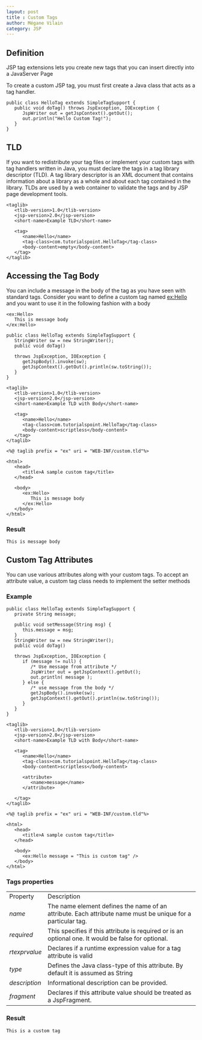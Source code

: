 ```yaml
---
layout: post
title : Custom Tags
author: Mégane Vilain
category: JSP
---
```


## Definition

JSP tag extensions lets you create new tags that you can insert directly into a JavaServer Page

To create a custom JSP tag, you must first create a Java class that acts as a tag handler.

```
public class HelloTag extends SimpleTagSupport {
   public void doTag() throws JspException, IOException {
      JspWriter out = getJspContext().getOut();
      out.println("Hello Custom Tag!");
   }
}
```

## TLD

If you want to redistribute your tag files or implement your custom tags with tag handlers written in Java, you must declare the tags in a tag library descriptor (TLD). A tag library descriptor is an XML document that contains information about a library as a whole and about each tag contained in the library. TLDs are used by a web container to validate the tags and by JSP page development tools.

```
<taglib>
   <tlib-version>1.0</tlib-version>
   <jsp-version>2.0</jsp-version>
   <short-name>Example TLD</short-name>
   
   <tag>
      <name>Hello</name>
      <tag-class>com.tutorialspoint.HelloTag</tag-class>
      <body-content>empty</body-content>
   </tag>
</taglib>
```

## Accessing the Tag Body

You can include a message in the body of the tag as you have seen with standard tags. Consider you want to define a custom tag named <ex:Hello> and you want to use it in the following fashion with a body

```
<ex:Hello>
   This is message body
</ex:Hello>
```

```
public class HelloTag extends SimpleTagSupport {
   StringWriter sw = new StringWriter();
   public void doTag()
   
   throws JspException, IOException {
      getJspBody().invoke(sw);
      getJspContext().getOut().println(sw.toString());
   }
}
```

```
<taglib>
   <tlib-version>1.0</tlib-version>
   <jsp-version>2.0</jsp-version>
   <short-name>Example TLD with Body</short-name>
   
   <tag>
      <name>Hello</name>
      <tag-class>com.tutorialspoint.HelloTag</tag-class>
      <body-content>scriptless</body-content>
   </tag>
</taglib>
```

```
<%@ taglib prefix = "ex" uri = "WEB-INF/custom.tld"%>

<html>
   <head>
      <title>A sample custom tag</title>
   </head>
   
   <body>
      <ex:Hello>
         This is message body
      </ex:Hello>
   </body>
</html>
```

### Result

```
This is message body
```

## Custom Tag Attributes

You can use various attributes along with your custom tags. To accept an attribute value, a custom tag class needs to implement the setter methods

### Example

```
public class HelloTag extends SimpleTagSupport {
   private String message;

   public void setMessage(String msg) {
      this.message = msg;
   }
   StringWriter sw = new StringWriter();
   public void doTag()
   
   throws JspException, IOException {
      if (message != null) {
         /* Use message from attribute */
         JspWriter out = getJspContext().getOut();
         out.println( message );
      } else {
         /* use message from the body */
         getJspBody().invoke(sw);
         getJspContext().getOut().println(sw.toString());
      }
   }
}
```

```
<taglib>
   <tlib-version>1.0</tlib-version>
   <jsp-version>2.0</jsp-version>
   <short-name>Example TLD with Body</short-name>
   
   <tag>
      <name>Hello</name>
      <tag-class>com.tutorialspoint.HelloTag</tag-class>
      <body-content>scriptless</body-content>
      
      <attribute>
         <name>message</name>
      </attribute>
   
   </tag>
</taglib>

```

```
<%@ taglib prefix = "ex" uri = "WEB-INF/custom.tld"%>

<html>
   <head>
      <title>A sample custom tag</title>
   </head>
   
   <body>
      <ex:Hello message = "This is custom tag" />
   </body>
</html>
```
### Tags properties

|||
|---|---|
|Property|Description|
|*name*|The name element defines the name of an attribute. Each attribute name must be unique for a particular tag.|
|*required*|This specifies if this attribute is required or is an optional one. It would be false for optional.|
|*rtexprvalue*|Declares if a runtime expression value for a tag attribute is valid|
|*type*|Defines the Java class-type of this attribute. By default it is assumed as String|
|*description*|Informational description can be provided.|
|*fragment*|Declares if this attribute value should be treated as a JspFragment.|

### Result


```
This is a custom tag
```


